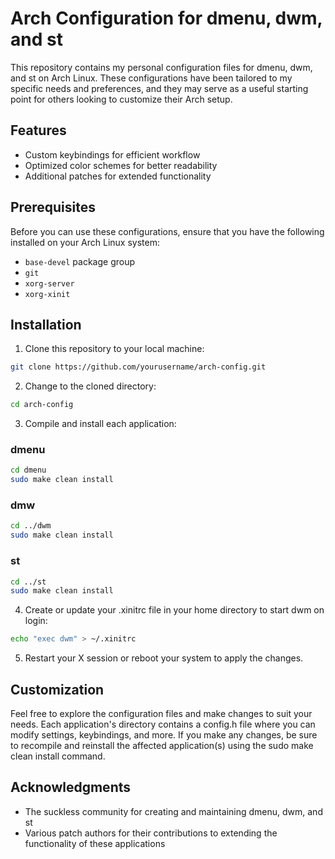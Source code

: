 # Arch Configuration for dmenu, dwm, and st

This repository contains my personal configuration files for dmenu, dwm, and st on Arch Linux. These configurations have been tailored to my specific needs and preferences, and they may serve as a useful starting point for others looking to customize their Arch setup.

## Features

- Custom keybindings for efficient workflow
- Optimized color schemes for better readability
- Additional patches for extended functionality

## Prerequisites

Before you can use these configurations, ensure that you have the following installed on your Arch Linux system:

- `base-devel` package group
- `git`
- `xorg-server`
- `xorg-xinit`

## Installation

1. Clone this repository to your local machine:

```bash
git clone https://github.com/yourusername/arch-config.git
```

2. Change to the cloned directory:

```bash
cd arch-config
```
3. Compile and install each application:
### dmenu
```bash
cd dmenu
sudo make clean install
```
### dmw
```bash
cd ../dwm
sudo make clean install
```
### st
```bash
cd ../st
sudo make clean install
```

4. Create or update your .xinitrc file in your home directory to start dwm on login:
 ```bash
echo "exec dwm" > ~/.xinitrc
```
5. Restart your X session or reboot your system to apply the changes.

## Customization
Feel free to explore the configuration files and make changes to suit your needs. Each application's directory contains a config.h file where you can modify settings, keybindings, and more.
If you make any changes, be sure to recompile and reinstall the affected application(s) using the sudo make clean install command.
## Acknowledgments
- The suckless community for creating and maintaining dmenu, dwm, and st
- Various patch authors for their contributions to extending the functionality of these applications
